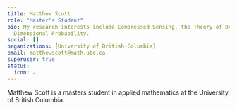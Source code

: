 ```yaml
---
title: Matthew Scott
role: "Master's Student"
bio: My research interests include Compressed Sensing, the Theory of Deep Learning and High
  Dimensional Probability.
social: []
organizations: [University of British-Columbia]
email: matthewscott@math.ubc.ca
superuser: true
status:
  icon: ☕️
---
```

Matthew Scott is a masters student in applied mathematics at the University of British Columbia.